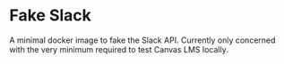 # Fake Slack

A minimal docker image to fake the Slack API. Currently only concerned with the very minimum required to test Canvas LMS locally.

